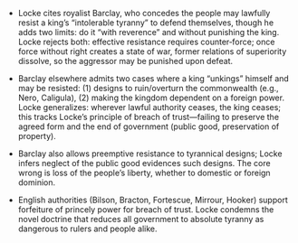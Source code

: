- Locke cites royalist Barclay, who concedes the people may lawfully resist a king’s “intolerable tyranny” to defend themselves, though he adds two limits: do it “with reverence” and without punishing the king. Locke rejects both: effective resistance requires counter‑force; once force without right creates a state of war, former relations of superiority dissolve, so the aggressor may be punished upon defeat.

- Barclay elsewhere admits two cases where a king “unkings” himself and may be resisted: (1) designs to ruin/overturn the commonwealth (e.g., Nero, Caligula), (2) making the kingdom dependent on a foreign power. Locke generalizes: wherever lawful authority ceases, the king ceases; this tracks Locke’s principle of breach of trust—failing to preserve the agreed form and the end of government (public good, preservation of property).

- Barclay also allows preemptive resistance to tyrannical designs; Locke infers neglect of the public good evidences such designs. The core wrong is loss of the people’s liberty, whether to domestic or foreign dominion.

- English authorities (Bilson, Bracton, Fortescue, Mirrour, Hooker) support forfeiture of princely power for breach of trust. Locke condemns the novel doctrine that reduces all government to absolute tyranny as dangerous to rulers and people alike.
